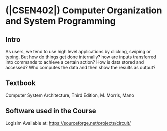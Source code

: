 # (|CSEN402|) Computer Organization and System Programming
## Intro 

As users, we tend to use high level applications by clicking, swiping or typing.
But how do things get done internally? how are inputs transferred into commands to achieve a certain action?
How is data stored and accessed?
Who computes the data and then show the results as output?

## Textbook 

Computer System Architecture, Third Edition, M. Morris, Mano

## Software used in the Course

Logisim
Available at: https://sourceforge.net/projects/circuit/


